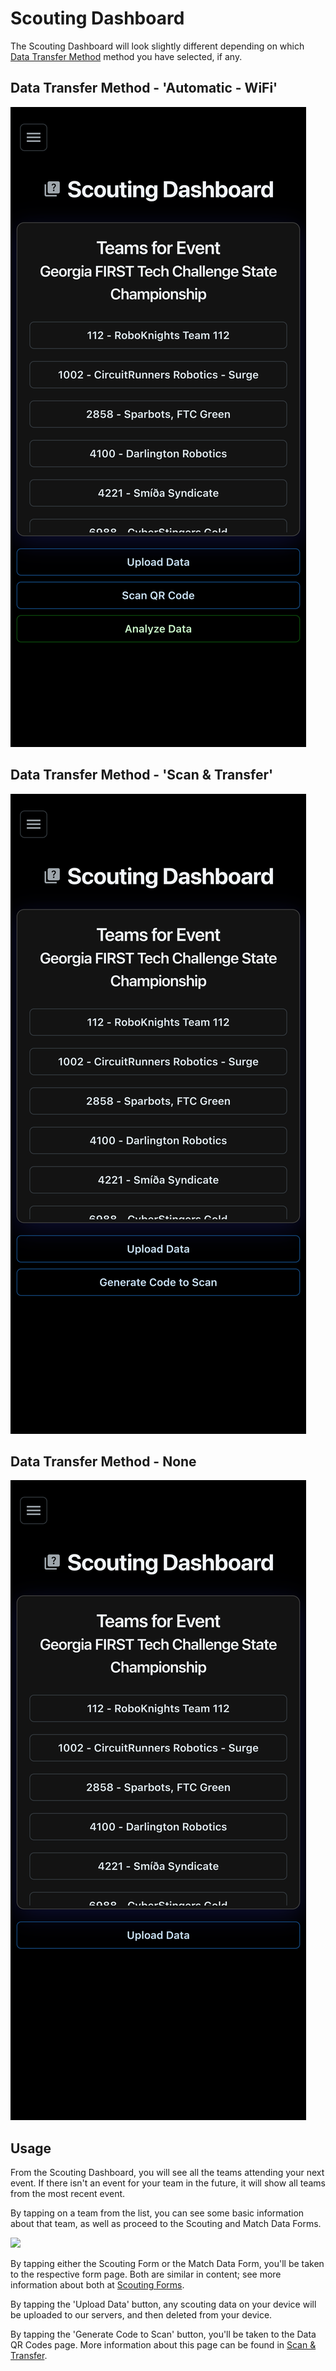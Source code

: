 # Scouting Dashboard

The Scouting Dashboard will look slightly different depending on which [Data Transfer Method](../technical/data-transfer-methods.md) method you have selected, if any.

## Data Transfer Method - 'Automatic - WiFi'

![](../.gitbook/assets/user-scouting-online)

## Data Transfer Method - 'Scan & Transfer'

![](../.gitbook/assets/user-scouting-scan)

## Data Transfer Method - None

![](../.gitbook/assets/user-scouting-offline)

## Usage

From the Scouting Dashboard, you will see all the teams attending your next event. If there isn't an event for your team in the future, it will show all teams from the most recent event.

By tapping on a team from the list, you can see some basic information about that team, as well as proceed to the Scouting and Match Data Forms.

![](../.gitbook/assets/user-scouting-infodialog)

By tapping either the Scouting Form or the Match Data Form, you'll be taken to the respective form page. Both are similar in content; see more information about both at [Scouting Forms](scouting-forms.md).

By tapping the 'Upload Data' button, any scouting data on your device will be uploaded to our servers, and then deleted from your device.

By tapping the 'Generate Code to Scan' button, you'll be taken to the Data QR Codes page. More information about this page can be found in [Scan & Transfer](../technical/scan-and-transfer.md).
